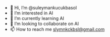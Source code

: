 - 👋 Hi, I’m @suleymankucukbasol
- 👀 I’m interested in AI
- 🌱 I’m currently learning AI
- 💞️ I’m looking to collaborate on AI
- 📫 How to reach me slymnkckbsl@gmail.com

<!---
suleymankucukbasol/suleymankucukbasol is a ✨ special ✨ repository because its `README.md` (this file) appears on your GitHub profile.
You can click the Preview link to take a look at your changes.
--->
